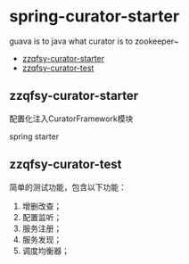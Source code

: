 # spring-curator-starter
guava is to java what curator is to zookeeper~
* [zzqfsy-curator-starter](#zzqfsy-curator-starter)
* [zzqfsy-curator-test](#zzqfsy-curator-test)

## <a name="zzqfsy-curator-starter"></a>zzqfsy-curator-starter
配置化注入CuratorFramework模块

spring starter

## <a name="zzqfsy-curator-test"></a>zzqfsy-curator-test
简单的测试功能，包含以下功能：
1. 增删改查；
2. 配置监听；
3. 服务注册；
4. 服务发现；
5. 调度均衡器；
